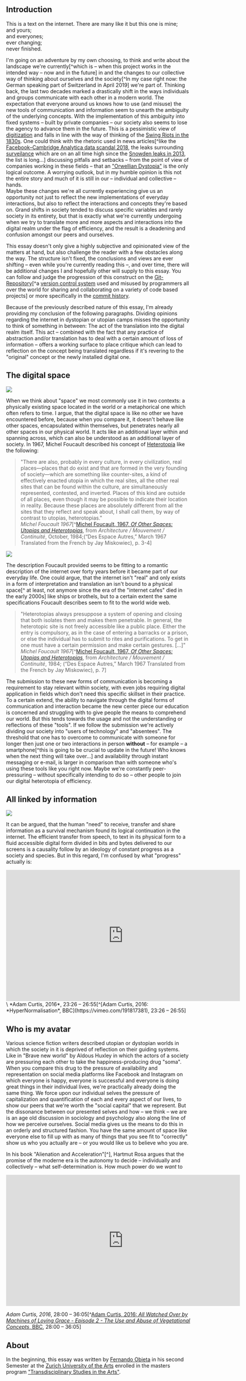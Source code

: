 ## Introduction

This is a text on the internet. There are many like it but this one is mine;\
and yours;\
and everyones;\
ever changing;\
never finished.

I'm going on an adventure by my own choosing, to think and write about the landscape we're currently[^which is – when this project works in the intended way – now and in the future] in and the changes to our collective way of thinking about ourselves and the society[^In my case right now: the German speaking part of Switzerland in April 2019] we're part of.
Thinking back, the last two decades marked a drastically shift in the ways individuals and groups communicate with each other in a modern world. The expectation that everyone around us knows how to use (and misuse) the new tools of communication and information seem to unearth the ambiguity of the underlying concepts. With the implementation of this ambiguity into fixed systems – built by private companies – our society also seems to lose the agency to advance them in the future. This is a pessimistic view of [digitization](https://en.wikipedia.org/wiki/Digitization) and falls in line with the way of thinking of the [Swing Riots in the 1830s](https://en.wikipedia.org/wiki/Swing_Riots). One could think with the rhetoric used in news articles[^like the [Facebook–Cambridge Analytica data scandal 2018](https://en.wikipedia.org/wiki/Cambridge_Analytica), the leaks surrounding [surveilance](https://en.wikipedia.org/wiki/Global_surveillance_disclosures_(2013%E2%80%93present)) which are on an all time high since the [Snowden leaks in 2013](https://en.wikipedia.org/wiki/Edward_Snowden#Global_surveillance_disclosures), the list is long...] discussing pitfalls and setbacks – from the point of view of companies working in these fields – that an ["Orwellian Dystopia"](https://en.wikipedia.org/wiki/Orwellian) is the only logical outcome. A worrying outlook, but in my humble opinion is this not the entire story and much of it is still in our – individual and collective – hands.\
Maybe these changes we're all currently experiencing give us an opportunity not just to reflect the new implementations of everyday interactions, but also to reflect the interactions and concepts they're based on. Grand shifts in society tended to discuss specific variables and rarely society in its entirety, but that is exactly what we're currently undergoing when we try to translate more and more aspects and interactions into the digital realm under the flag of efficiency, and the result is a deadening and confusion amongst our peers and ourselves.

This essay doesn't only give a highly subjective and opinionated view of the matters at hand, but also challenge the reader with a few obstacles along the way. The structure isn't fixed, the conclusions and views are ever shifting – even while you're currently reading this –, and over time, there will be additional changes I and hopefully other will supply to this essay. You can follow and judge the progression of this construct on the [Git-Repository](https://github.com/blank-tree/permanentbeta.xyz)[^a [version control system](https://en.wikipedia.org/wiki/Version_control) used and misused by programmers all over the world for sharing and collaborating on a variety of code based projects] or more specifically in the [commit history](https://github.com/blank-tree/permanentbeta.xyz/commits/master).

Because of the previously described nature of this essay, I'm already providing my conclusion of the following paragraphs. Dividing opinions regarding the internet in dystopian or utopian camps misses the opportunity to think of something in between: The act of the translation into the digital realm itself. This act – combined with the fact that any practice of abstraction and/or translation has to deal with a certain amount of loss of information – offers a working surface to place critique which can lead to reflection on the concept being translated regardless if it's revering to the "original" concept or the newly installed digital one. 

## The digital space

![](https://images-na.ssl-images-amazon.com/images/I/51K5MWCVQAL._SX258_BO1,204,203,200_.jpg)

When we think about "space" we most commonly use it in two contexts: a physically existing space located in the world or a metaphorical one which often refers to time. I argue, that the digital space is like no other we have encountered before, because when you compare it, it doesn't behave like other spaces, encapsulated within themselves, but penetrates nearly all other spaces in our physical world. It acts like an additional layer within and spanning across, which can also be understood as an additional layer of society.
In 1967, Michel Foucault described his concept of [Heterotopia](https://en.wikipedia.org/wiki/Heterotopia_(space)) like the following:

> "There are also, probably in every culture, in every civilization, real places—places that do exist and that are formed in the very founding of society—which are something like counter-sites, a kind of effectively enacted utopia in which the real sites, all the other real sites that can be found within the culture, are simultaneously represented, contested, and inverted. Places of this kind are outside of all places, even though it may be possible to indicate their location in reality. Because these places are absolutely different from all the sites that they reflect and speak about, I shall call them, by way of contrast to utopias, heterotopias."\
	*Michel Foucault 1967*[^[Michel Foucault, 1967, *Of Other Spaces: Utopias and Heterotopias*](http://web.mit.edu/allanmc/www/foucault1.pdf), from *Architecture / Mouvement / Continuité*, October, 1984;(“Des Espace Autres,” March 1967 Translated from the French by Jay Miskowiec), p. 3-4]

![](https://attheirmajestiespleasure.files.wordpress.com/2017/10/974ea86fa12182de84b24575d77f609d-foucault-michel-philosophers.jpg)

The description Foucault provided seems to be fitting to a romantic description of the internet over forty years before it became part of our everyday life. One could argue, that the internet isn't "real" and only exists in a form of interpretation and translation an isn't bound to a physical space[^ at least, not anymore since the era of the "internet cafes" died in the early 2000s] like ships or brothels, but to a certain extent the same specifications Foucault describes seem to fit to the world wide web.

> "Heterotopias always presuppose a system of opening and closing that both  isolates them and makes them penetrable. In general, the heterotopic site is not freely accessible like a public place. Either the entry is compulsory, as in the case of entering a barracks or a prison, or else the individual has to submit to rites and purifications. To get in one must have a certain permission and make certain gestures. \[...]\"
\
*Michel Foucault 1967*[^[Michel Foucault, 1967, *Of Other Spaces: Utopias and Heterotopias*](http://web.mit.edu/allanmc/www/foucault1.pdf), from *Architecture / Mouvement / Continuité*, 1984; (“Des Espace Autres,” March 1967 Translated from the French by Jay Miskowiec), p. 7]

The submission to these new forms of communication is becoming a requirement to stay relevant within society, with even jobs requiring digital application in fields which don't need this specific skillset in their practice. To a certain extend, the ability to navigate through the digital forms of communication and interaction became the new center piece our education is concerned and struggling with to give people the means to comprehend our world. But this tends towards the usage and not the understanding or reflections of these "tools". If we follow the submission we're actively dividing our society into "users of technology" and "absentees". The threshold that one has to overcome to communicate with someone for longer then just one or two interactions in person **without** – for example – a smartphone[^this is going to be crucial to update in the future! Who knows when the next thing will take over...] and availability through instant messaging or e-mail, is larger in comparison than with someone who's using these tools like you right now. Maybe we're constantly peer-pressuring – without specifically intending to do so – other people to join our digital heterotopia of efficiency.



## All linked by information

![](https://imgs.xkcd.com/comics/wikipedian_protester.png)

It can be argued, that the human "need" to receive, transfer and share information as a survival mechanism found its logical continuation in the internet. The efficient transfer from speech, to text in its physical form to a fluid accessible digital form divided in bits and bytes delivered to our screens is a causality follow by an ideology of constant progress as a society and species. But in this regard, I'm confused by what "progress" actually is: 

<iframe src="https://player.vimeo.com/video/191817381#t=23m26s" width="640" height="358" frameborder="0" allow="autoplay; fullscreen" allowfullscreen></iframe>
\
*Adam Curtis, 2016*, 23:26 – 26:55[^[Adam Curtis, 2016: *HyperNormalisation*, BBC](https://vimeo.com/191817381), 23:26 – 26:55]


## Who is my avatar
Various science fiction writers described utopian or dystopian worlds in which the society in it is deprived of reflection on their guiding systems. Like in "Brave new world" by Aldous Huxley in which the actors of a society are pressuring each other to take the happiness-producing drug "soma". When you compare this drug to the pressure of availability and representation on social media platforms like Facebook and Instagram on which everyone is happy, everyone is successful and everyone is doing great things in their individual lives, we're practically already doing the same thing. We force upon our individual selves the pressure of capitalization and quantification of each and every aspect of our lives, to show our peers that we're worth the "social capital" that we represent. But the dissonance between our presented selves and how – we think – we are is an age old discussion in sociology and psychology also along the line of how we perceive ourselves. Social media gives us the means to do this in an orderly and structured fashion. You have the same amount of space like everyone else to fill up with as many of things that you see fit to "correctly" show us who you actually are – or you would like us to believe who you are.

In his book "Alienation and Acceleration"[^], Hartmut Rosa argues that the promise of the moderne era is the autonomy to decide – individually and collectively – what self-determination is. How much power do we *want* to 


<iframe src="https://player.vimeo.com/video/300725472#t=28m" width="640" height="358" frameborder="0" allow="autoplay; fullscreen"></iframe>

*Adam Curtis, 2016*, 28:00 – 36:05[^[Adam Curtis, 2016: *All Watched Over by Machines of Loving Grace - Episode 2 - The Use and Abuse of Vegetational Concepts*, BBC](https://vimeo.com/300725472), 28:00 – 36:05]


## About
In the beginning, this essay was written by [Fernando Obieta](https://fernando-obieta.com) in his second Semester at the [Zurich University of the Arts](https://zhdk.ch) enrolled in the masters program ["Transdisciplinary Studies in the Arts"](https://www.zhdk.ch/en/degree-programmes/transdisciplinary-studies-73/transdisciplinarystudies).